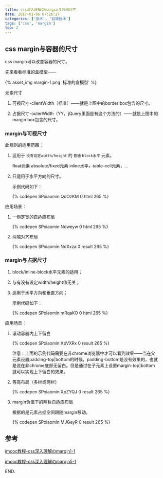 ```yaml
---
title: css深入理解のmargin与容器尺寸
date: 2017-01-06 07:26:27
categories: ['技术', '前端技术']
tags: ['css', 'margin']
top: 2
---
```


## css margin与容器的尺寸

css margin可以改变容器的尺寸。

先来看看标准的盒模型——

{% asset_img margin-1.png '标准的盒模型' %}

元素尺寸

1. 可视尺寸-clientWidth（标准）——就是上图中的border box包含的尺寸。

2. 占据尺寸-outerWidth（YY，jQuery里面是有这个方法的）——就是上图中的margin box包含的尺寸。

### margin与可视尺寸

此规则的适用范围：

1. 适用于 `没有设定width/height` 的 `普通` `block水平` 元素。

    ~~float元素~~ ~~absolute/fixed元素~~ ~~inline水平，table-cell元素~~，...

2. 只适用于水平方向的尺寸。

    示例代码如下：

    {% codepen SPxiaomin QdOzKM 0 html 265 %}

应用场景：

1. 一侧定宽的自适应布局

    {% codepen SPxiaomin Ndweyw 0 html 265 %}

2. 两端对齐布局

    {% codepen SPxiaomin NdXxza 0 result 265 %}

### margin与占据尺寸

1. block/inline-block水平元素的适用；
2. 与有没有设定width/height值无关；
3. 适用于水平方向和垂直方向；

    示例代码如下：

    {% codepen SPxiaomin mRqaKO 0 html 265 %}

应用场景：

1. 滚动容器内上下留白

    {% codepen SPxiaomin XpVXRx 0 result 265 %}

    注意：上面的示例代码需要在非chrome浏览器中才可以看到效果——当在父元素设置padding-top|bottom的时候，padding-bottom是没有效果的，也就是说在非chrome底部无留白。但是通过在子元素上设置margin-top|bottom就可以实现上下留白的效果。

2. 等高布局（多栏或两栏）

    {% codepen SPxiaomin XpZYQJ 0 result 265 %}

3. margin负值下的两栏自适应布局

    根据的是元素占据空间跟随margin移动。

    {% codepen SPxiaomin MJGeyR 0 result 265 %}

## 参考

[imooc教程-css深入理解のmargin1-1](http://www.imooc.com/video/12101)

[imooc教程-css深入理解のmargin5-1](http://www.imooc.com/video/12105)

END.
